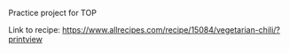 Practice project for TOP

Link to recipe: https://www.allrecipes.com/recipe/15084/vegetarian-chili/?printview
